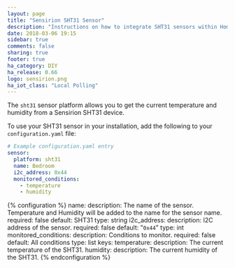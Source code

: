 ```yaml
---
layout: page
title: "Sensirion SHT31 Sensor"
description: "Instructions on how to integrate SHT31 sensors within Home Assistant."
date: 2018-03-06 19:15
sidebar: true
comments: false
sharing: true
footer: true
ha_category: DIY
ha_release: 0.66
logo: sensirion.png
ha_iot_class: "Local Polling"
---
```


The `sht31` sensor platform allows you to get the current temperature and humidity from a Sensirion SHT31 device.

To use your SHT31 sensor in your installation, add the following to your `configuration.yaml` file:

```yaml
# Example configuration.yaml entry
sensor:
  platform: sht31
  name: Bedroom
  i2c_address: 0x44
  monitored_conditions:
    - temperature
    - humidity
```

{% configuration %}
  name:
    description: The name of the sensor. Temperature and Humidity will be added to the name for the sensor name.
    required: false
    default: SHT31
    type: string
  i2c_address:
    description: I2C address of the sensor.
    required: false
    default: "`0x44`"
    type: int
  monitored_conditions:
    description: Conditions to monitor.
    required: false
    default: All conditions
    type: list
    keys:
      temperature: 
        description: The current temperature of the SHT31.
      humidity:
        description: The current humidity of the SHT31.
{% endconfiguration %}
